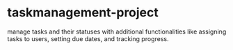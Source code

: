 # taskmanagement-project
 manage tasks and their statuses with additional functionalities like assigning tasks to users, setting due dates, and tracking progress.
